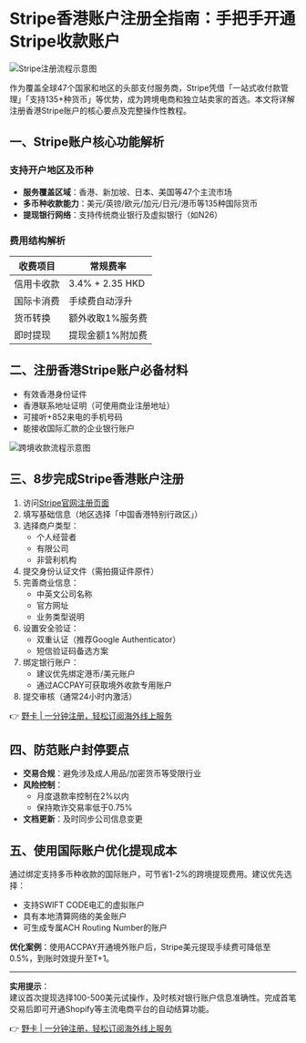 # Stripe香港账户注册全指南：手把手开通Stripe收款账户

![Stripe注册流程示意图](https://bbtdd.com/wp-content/uploads/img/99847009.webp)

作为覆盖全球47个国家和地区的头部支付服务商，Stripe凭借「一站式收付款管理」「支持135+种货币」等优势，成为跨境电商和独立站卖家的首选。本文将详解注册香港Stripe账户的核心要点及完整操作性教程。

## 一、Stripe账户核心功能解析
### 支持开户地区及币种
- **服务覆盖区域**：香港、新加坡、日本、美国等47个主流市场
- **多币种收款能力**：美元/英镑/欧元/加元/日元/港币等135种国际货币
- **提现银行网络**：支持传统商业银行及虚拟银行（如N26）

### 费用结构解析
| 收费项目        | 常规费率               |
|-----------------|------------------------|
| 信用卡收款      | 3.4% + 2.35 HKD        |
| 国际卡消费       | 手续费自动浮升         |
| 货币转换        | 额外收取1%服务费       |
| 即时提现        | 提现金额1%附加费       |

## 二、注册香港Stripe账户必备材料
- 有效香港身份证件
- 香港联系地址证明（可使用商业注册地址）
- 可接听+852来电的手机号码
- 能接收国际汇款的企业银行账户

![跨境收款流程示意图](https://bbtdd.com/wp-content/uploads/img/1682910671114.webp)

## 三、8步完成Stripe香港账户注册
1. 访问[Stripe官网注册页面](https://dashboard.stripe.com/register)
2. 填写基础信息（地区选择「中国香港特别行政区」）
3. 选择商户类型：
   - 个人经营者
   - 有限公司
   - 非营利机构  
4. 提交身份认证文件（需拍摄证件原件）
5. 完善商业信息：
   - 中英文公司名称
   - 官方网址
   - 业务类型说明
6. 设置安全验证：
   - 双重认证（推荐Google Authenticator）
   - 短信验证码备选方案
7. 绑定银行账户：
   - 建议优先绑定港币/美元账户
   - 通过ACCPAY可获取境外收款专用账户
8. 提交审核（通常24小时内激活）

👉 [野卡 | 一分钟注册，轻松订阅海外线上服务](https://bbtdd.com/yeka)

## 四、防范账户封停要点
- **交易合规**：避免涉及成人用品/加密货币等受限行业
- **风险控制**：
  - 月度退款率控制在2%以内
  - 保持欺诈交易率低于0.75%
- **文档更新**：及时同步公司信息变更

## 五、使用国际账户优化提现成本
通过绑定支持多币种收款的国际账户，可节省1-2%的跨境提现费用。建议优先选择：
- 支持SWIFT CODE电汇的虚拟账户
- 具有本地清算网络的美金账户
- 可生成专属ACH Routing Number的账户

**优化案例**：使用ACCPAY开通境外账户后，Stripe美元提现手续费可降低至0.5%，到账时效提升至T+1。

---

**实用提示**：  
建议首次提现选择100-500美元试操作，及时核对银行账户信息准确性。完成首笔交易后即可开通Shopify等主流电商平台的自动结算功能。

👉 [野卡 | 一分钟注册，轻松订阅海外线上服务](https://bbtdd.com/yeka)